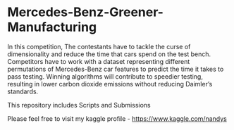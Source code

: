 # Mercedes-Benz-Greener-Manufacturing

In this competition, The contestants have to tackle the curse of dimensionality and reduce the time that cars spend on the test bench. 
Competitors have to work with a dataset representing different permutations of Mercedes-Benz car features to predict the time it takes to pass testing. 
Winning algorithms will contribute to speedier testing, resulting in lower carbon dioxide emissions without reducing Daimler’s standards.

This repository includes Scripts and Submissions

Please feel free to visit my kaggle profile - https://www.kaggle.com/nandys
